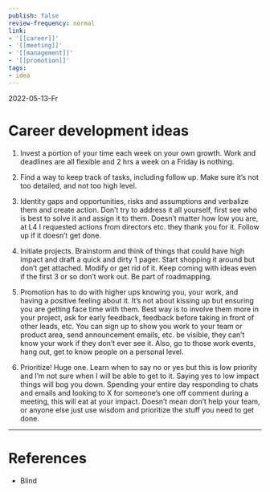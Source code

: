 ```yaml
---
publish: false
review-frequency: normal
link:
- '[[career]]'
- '[[meeting]]'
- '[[management]]'
- '[[promotion]]'
tags:
- idea
---
```

2022-05-13-Fr

# Career development ideas

1. Invest a portion of your time each week on your own growth. Work and deadlines are all flexible and 2 hrs a week on a Friday is nothing.

2. Find a way to keep track of tasks, including follow up. Make sure it’s not too detailed, and not too high level.

3. Identity gaps and opportunities, risks and assumptions and verbalize them and create action. Don’t try to address it all yourself, first see who is best to solve it and assign it to them. Doesn’t matter how low you are, at L4 I requested actions from directors etc. they thank you for it. Follow up if it doesn’t get done.

4. Initiate projects. Brainstorm and think of things that could have high impact and draft a quick and dirty 1 pager. Start shopping it around but don’t get attached. Modify or get rid of it. Keep coming with ideas even if the first 3 or so don’t work out. Be part of roadmapping.

5. Promotion has to do with higher ups knowing you, your work, and having a positive feeling about it. It’s not about kissing up but ensuring you are getting face time with them. Best way is to involve them more in your project, ask for early feedback, feedback before taking in front of other leads, etc. You can sign up to show you work to your team or product area, send announcement emails, etc. be visible, they can’t know your work if they don’t ever see it. Also, go to those work events, hang out, get to know people on a personal level.

6. Prioritize! Huge one. Learn when to say no or yes but this is low priority and I’m not sure when I will be able to get to it. Saying yes to low impact things will bog you down. Spending your entire day responding to chats and emails and looking to X for someone’s one off comment during a meeting, this will eat at your impact. Doesn’t mean don’t help your team, or anyone else just use wisdom and prioritize the stuff you need to get done.

---
# References
- Blind